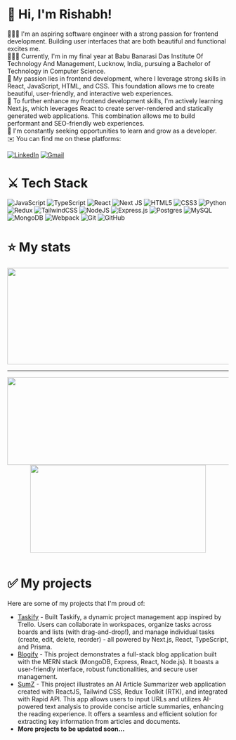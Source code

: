 # 👋 Hi, I'm Rishabh!
👩🏻‍💻 I'm an aspiring software engineer with a strong passion for frontend development. Building user interfaces that are both beautiful and functional excites me.<br/>
👩🏻‍🎓 Currently, I'm in my final year at Babu Banarasi Das Institute Of Technology And Management, Lucknow, India, pursuing a Bachelor of Technology in Computer Science.<br/>
🎨 My passion lies in frontend development, where I leverage strong skills in React, JavaScript, HTML, and CSS. This foundation allows me to create beautiful, user-friendly, and interactive web experiences.<br/>
🌷 To further enhance my frontend development skills, I'm actively learning Next.js, which leverages React to create server-rendered and statically generated web applications. This combination allows me to build performant and SEO-friendly web experiences.<br/>
💭 I'm constantly seeking opportunities to learn and grow as a developer.<br/>
✉️ You can find me on these platforms:

[![LinkedIn](https://img.shields.io/badge/linkedin-%230077B5.svg?style=for-the-badge&logo=linkedin&logoColor=white&link=https://linkedin.com/in/rishabhjain2404/)](https://linkedin.com/in/rishabhjain2404/)
[![Gmail](https://img.shields.io/badge/Gmail-D14836?style=for-the-badge&logo=gmail&logoColor=white&link=mailto:rishabh2404jain@gmail.com)](mailto:rishabh2404jain@gmail.com)


# ⚔️ Tech Stack

![JavaScript](https://img.shields.io/badge/javascript-%23323330.svg?style=for-the-badge&logo=javascript&logoColor=%23F7DF1E)
![TypeScript](https://img.shields.io/badge/typescript-%23007ACC.svg?style=for-the-badge&logo=typescript&logoColor=white)
![React](https://img.shields.io/badge/react-%2320232a.svg?style=for-the-badge&logo=react&logoColor=%2361DAFB)
![Next JS](https://img.shields.io/badge/Next-black?style=for-the-badge&logo=next.js&logoColor=white)
![HTML5](https://img.shields.io/badge/html5-%23E34F26.svg?style=for-the-badge&logo=html5&logoColor=white)
![CSS3](https://img.shields.io/badge/css3-%231572B6.svg?style=for-the-badge&logo=css3&logoColor=white)
![Python](https://img.shields.io/badge/python-3670A0?style=for-the-badge&logo=python&logoColor=ffdd54)
![Redux](https://img.shields.io/badge/redux-%23593d88.svg?style=for-the-badge&logo=redux&logoColor=white)
![TailwindCSS](https://img.shields.io/badge/tailwindcss-%2338B2AC.svg?style=for-the-badge&logo=tailwind-css&logoColor=white)
![NodeJS](https://img.shields.io/badge/node.js-6DA55F?style=for-the-badge&logo=node.js&logoColor=white)
![Express.js](https://img.shields.io/badge/express.js-%23404d59.svg?style=for-the-badge&logo=express&logoColor=%2361DAFB)
![Postgres](https://img.shields.io/badge/postgres-%23316192.svg?style=for-the-badge&logo=postgresql&logoColor=white)
![MySQL](https://img.shields.io/badge/mysql-4479A1.svg?style=for-the-badge&logo=mysql&logoColor=white)
![MongoDB](https://img.shields.io/badge/MongoDB-%234ea94b.svg?style=for-the-badge&logo=mongodb&logoColor=white)
![Webpack](https://img.shields.io/badge/webpack-%238DD6F9.svg?style=for-the-badge&logo=webpack&logoColor=black)
![Git](https://img.shields.io/badge/git-%23F05033.svg?style=for-the-badge&logo=git&logoColor=white)
![GitHub](https://img.shields.io/badge/github-%23121011.svg?style=for-the-badge&logo=github&logoColor=white)

# ⭐ My stats

<p align="center">
  <img width="800" height="220" src="https://streak-stats.demolab.com?user=RishabhJain2404&theme=highcontrast&hide_border=true&border_radius=5&card_width=800">
</p>


---




<p align="center">
  <img width="550" height="200" src="https://github-readme-stats.vercel.app/api?username=RishabhJain2404&show_icons=true&theme=vision-friendly-dark">
  <img width="400" height="200" src="https://github-readme-stats.vercel.app/api/top-langs/?username=RishabhJain2404&size_weight=0.15&count_weight=0.5&layout=compact&theme=vision-friendly-dark">
</p>
 


<div id="header" align="center">
  <img src="https://komarev.com/ghpvc/?username=RishabhJain2404&style=for-the-badge&color=orange" alt=""/>
</div>



# ✅ My projects

Here are some of my projects that I'm proud of:

- [Taskify](https://github.com/RishabhJain2404/taskify-app) - Built Taskify, a dynamic project management app inspired by Trello. Users can collaborate in workspaces, organize tasks across boards and lists (with drag-and-drop!), and manage individual tasks (create, edit, delete, reorder) - all powered by Next.js, React, TypeScript, and Prisma.
- [Blogify](https://github.com/RishabhJain2404/blogify-mern-app) - This project demonstrates a full-stack blog application built with the MERN stack (MongoDB, Express, React, Node.js). It boasts a user-friendly interface, robust functionalities, and secure user management.
- [SumZ](https://github.com/RishabhJain2404/AI-Article-Summarizer-App) - This project illustrates an AI Article Summarizer web application created with ReactJS, Tailwind CSS, Redux Toolkit (RTK), and integrated with Rapid API. This app allows users to input URLs and utilizes AI-powered text analysis to provide concise article summaries, enhancing the reading experience. It offers a seamless and efficient solution for extracting key information from articles and documents.
- <strong>More projects to be updated soon...</strong>
